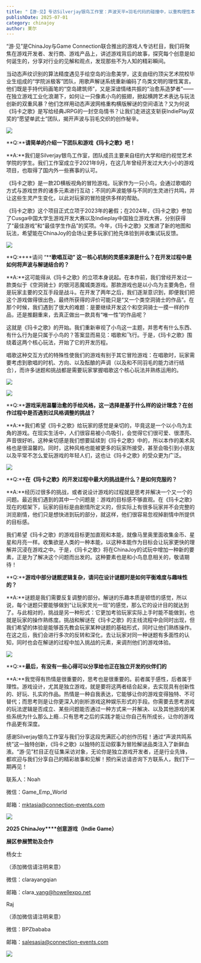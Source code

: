 ```yaml
---
title: "【游·见】专访Silverjay银鸟工作室：声波天平×羽毛代码的碰撞中，以重构理性本能边界实现解谜新范式"
publishDate: 2025-07-01
category: chinajoy
author: 莱尔
---
```


“游·见”是ChinaJoy与Game Connection联合推出的游戏人专访栏目，我们将聚焦在游戏开发者、发行商、游戏产品上，讲述游戏背后的故事，探究每个创意是如何诞生的，分享对行业的见解和观点，发现那些不为人知的精彩瞬间。 

当动态声纹识别的算法精度遇见手绘空岛的治愈美学，这支由纽约顶尖艺术院校毕业生组成的“学院派极客”团队，用歌声解谜系统重新编码了鸟类文明的理性寓言。他们既是手持代码画笔的“空岛建筑师”，又是深谙情绪共振的“治愈系造梦者"——在独立游戏工业化浪潮下，如何让一只像素小鸟的振翅，掀起横跨艺术表达与玩法创新的双重风暴？他们怎样用动态声波网格重构横版解谜的空间语法？又为何说《玛卡之歌》是写给经典JRPG的一封空岛情书？让我们走进这支斩获IndiePlay双奖的“愿望单武士”团队，揭开声波与羽毛交织的创作秘辛。

![](https://ec-net-1251389766.cos.ap-shanghai.myqcloud.com/wp-content/uploads/2025/07/20250701230525575.jpeg)

**Q:****请简单的介绍一下团队和游戏《玛卡之歌》吧！**

**A:**我们是Silverjay银鸟工作室，团队成员主要来自纽约大学和纽约视觉艺术学院的学生。我们工作室成立于2021年9月，在这几年曾经开发过大大小小的游戏项目，也取得了国内外一些赛事的认可。

《玛卡之歌》是一款2D横板视角的冒险游戏。玩家作为一只小鸟，会通过歌唱的方式与游戏世界的诸多元素进行互动；不同的声波能够与不同的生灵进行共鸣，并让这些生灵产生变化，以此对玩家的冒险提供多样的帮助。

《玛卡之歌》这个项目正式立项于2023年的暑假；在2024年，《玛卡之歌》参加了Cusga中国大学生游戏开发大赛以及Indieplay中国独立游戏大赛，分别获得了“最佳游戏”和“最佳学生作品”的奖项。今年，《玛卡之歌》又推进了新的地图和玩法，希望能在ChinaJoy的会场让更多玩家们抢先体验到并收集试玩反馈。

![](https://ec-net-1251389766.cos.ap-shanghai.myqcloud.com/wp-content/uploads/2025/07/20250701230529168.jpg)

**Q:****请问 “****歌唱互动” 这一核心机制的灵感来源是什么？在开发过程中是如何将声波与解谜结合的？**

**A:**这可能得从《玛卡之歌》的立项本身说起。在本作前，我们曾经开发过一款类似于《空洞骑士》的银河恶魔城类游戏。那款游戏也是以小鸟为主要角色，但是玩家主要的交互手段是战斗。在开发了两年之后，我们逐渐意识到，即便我们把这个游戏做得很出色，最终所获得的评价可能只是“又一个类空洞骑士的作品”。在那个时候，我们遇到了很大的难题：是要继续开发这个和空洞骑士一摸一样的作品，还是推翻重来，去真正做出一款具有“唯一性”的作品呢？

这就是《玛卡之歌》的开始。我们重新审视了小鸟这一主题，并思考有什么东西、有什么行为是只属于小鸟的？答案显而易见：唱歌和飞行。于是，《玛卡之歌》围绕着这两个核心玩法，开始了它的开发历程。

唱歌这种交互方式的特殊性使我们的游戏有别于其它冒险游戏：在唱歌时，玩家需要考虑到歌唱的时机、方向、以及酝酿的声调（以及和不同羽毛的能力进行结合），而许多谜题和挑战都是需要玩家掌握唱歌这个核心玩法并熟练运用的。

![](https://ec-net-1251389766.cos.ap-shanghai.myqcloud.com/wp-content/uploads/2025/07/20250701230527334.jpeg)

![](https://ec-net-1251389766.cos.ap-shanghai.myqcloud.com/wp-content/uploads/2025/07/20250701230532307.jpeg)

**Q:****游戏采用温馨治愈的手绘风格，这一选择是基于什么样的设计理念？在创作过程中是否遇到过风格调整的挑战？**

**A:**我们希望《玛卡之歌》给玩家的感觉是亲切的，毕竟这是一个以小鸟为主角的游戏。在现实生活中，人们很容易被小鸟吸引，会觉得它们很可爱、很漂亮、声音很好听。这种亲切感是我们想要延续到《玛卡之歌》中的，所以本作的美术风格也是很温馨的。同时，这种风格也能被更多的玩家所接受，甚至会吸引到小朋友以及平常不怎么爱玩游戏的年轻人们，这也让《玛卡之歌》的受众更为广泛。

![](https://ec-net-1251389766.cos.ap-shanghai.myqcloud.com/wp-content/uploads/2025/07/20250701230533282.jpeg)

**Q:****在《玛卡之歌》的开发过程中最大的挑战是什么？是如何克服的？**

**A:**经历过很多的挑战，或者说设计游戏的过程就是思考并解决一个又一个的问题。最近我们遇到的其中一个问题是：游戏的目标感不够直观。在《玛卡之歌》现在的框架下，玩家的目标是由剧情所定义的，但实际上有很多玩家并不会完整的浏览剧情，他们只是想快进到玩的部分，就这样，他们很容易忽视掉剧情中所提供的目标感。

我们希望《玛卡之歌》的游戏目标更加直观和本能，就像马里奥里面收集金币、星星和月亮一样。收集欲是人类的一种本能，以这种本能作为目标会让玩家更快的理解并沉浸在游戏之中。于是，《玛卡之歌》将在ChinaJoy的试玩中增加一种新的要素，正是为了解决这个问题而出发的。这种要素也是和小鸟息息相关的，敬请期待！

**Q:****游戏中部分谜题逻辑复杂，请问在设计谜题时是如何平衡难度与趣味性的？**

**A:**谜题是我们需要反复调整的部分。解谜的乐趣本质是顿悟的感觉，所以说，每个谜题只要能够做到“让玩家灵光一现”的感觉，那么它的设计目的就达到了。与此相对的，挑战是另一种形式：它更加考验玩家实际上手时能不能做到，也就是玩家的操作熟练度。挑战和解谜在《玛卡之歌》的主线流程中会同时出现，但我们希望的体验是能够首先教会玩家某种谜题的基础形式，同时让他们熟练操作。在这之后，我们会进行多次的反转和深化，去让玩家对同一种谜题有多面性的认知，同时也会在解谜的过程中加入挑战的元素，来调剂他们的游戏体验。

![](https://ec-net-1251389766.cos.ap-shanghai.myqcloud.com/wp-content/uploads/2025/07/20250701230530403.jpeg)

**Q:****最后，有没有一些心得可以分享给也正在独立开发的伙伴们的**

**A:**我觉得有热情是很重要的，思考也是很重要的。前者属于感性，后者属于理性。游戏设计，尤其是独立游戏，就是要将这两者结合起来，去实现具有创新性的、好玩、扎实的作品。热情是一种自我表达，它能够让你的游戏变得独特、不可替代；而思考则是让你更深入的剖析游戏这种娱乐形式的手段。你需要去思考游戏的玩法逻辑是否成立、某些问题能否通过一种方式来一并解决、以及其他游戏的某些系统为什么那么上瘾…只有思考之后的实践才能让你自己有所成长，让你的游戏作品更有深度。

感谢Silverjay银鸟工作室与我们分享这段充满匠心的创作历程！通过“声波共鸣系统”这一独特创新，《玛卡之歌》以独特的互动叙事为冒险解谜品类注入了新鲜血液。“游·见”栏目正在征集采访对象，无论你是独立游戏开发者，还是行业先锋，都欢迎与我们分享自己的精彩故事和见解！预约采访请咨询下方联系人，我们下一期再见！   

联系人：Noah 

微信：Game\_Emp\_World 

邮箱：[mktasia@connection-events.com](mailto:mktasia@connection-events.com) 

![](https://ec-net-1251389766.cos.ap-shanghai.myqcloud.com/wp-content/uploads/2025/07/20250701230536911.png)

**2025 ChinaJoy****创意游戏（Indie Game）**

**展区参展赞助及合作**

杨女士

（添加微信请注明来意）

微信：clarayangqian

邮箱：clara\_yang@howellexpo.net

Raj

（添加微信请注明来意）

微信：BPZbababa

邮箱：salesasia@connection-events.com

![](https://ec-net-1251389766.cos.ap-shanghai.myqcloud.com/wp-content/uploads/2025/07/20250701230539716.png)
